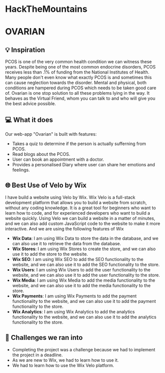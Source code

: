 # HackTheMountains

# OVARIAN

<!-- link to site -->

## 💡 Inspiration
PCOS is one of the very common health condition we can witness these years. Despite being one of the most common endocrine disorders, PCOS receives less than .1% of   funding from the National Institutes of Health. Many people don't even know what exactly PCOS is and sometimes this can cause neglection towards the disorder. Mental   and physical, both conditions are hampered during PCOS which needs to be taken good care of.
Ovarian is one stop solution to all these problems lying in the way. It behaves as the Virtual Friend, whom you can talk to and who will give you the best advice possible. 


## 💻 What it does

Our web-app "Ovarian" is built with features:

- Takes a quiz to determine if the person is actually sufferning from PCOS.
- Read blogs about the PCOS.
- User can book an appointment with a doctor.
- Provides a personalised Diary where user can share her emotions and feelings.

## 🌐 Best Use of Velo by Wix

I have build a website using Velo by Wix. Wix Velo is a full-stack development platform that allows you to build a website from scratch, without any coding knowledge. It is a great tool for beginners who want to learn how to code, and for experienced developers who want to build a website quickly. Using Velo we can build a website in a matter of minutes, and we can also add custom JavaScript code to the website to make it more interactive. And we are using the following features of Wix

- **Wix Data**: I am using Wix Data to store the data in the database, and we can also use it to retrieve the data from the database.
- **Wix Stores**: I am using Wix Stores to create the store, and we can also use it to add the store to the website.
- **Wix SEO**: I am using Wix SEO to add the SEO functionality to the website, and we can also use it to add the SEO functionality to the store.
- **Wix Users**: I am using Wix Users to add the user functionality to the website, and we can also use it to add the user functionality to the store.
- **Wix Media**: I am using Wix Media to add the media functionality to the website, and we can also use it to add the media functionality to the store.
- **Wix Payments**: I am using Wix Payments to add the payment functionality to the website, and we can also use it to add the payment functionality to the store.
- **Wix Analytics**: I am using Wix Analytics to add the analytics functionality to the website, and we can also use it to add the analytics functionality to the store.

## 🧠 Challenges we ran into

- Completing the project was a challenge because we had to implement the project in a deadline.
- As we are new to Wix, we had to learn how to use it.
- We had to learn how to use the Wix Velo platform.
